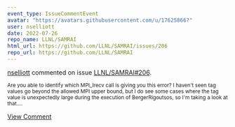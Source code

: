 ```yaml
---
event_type: IssueCommentEvent
avatar: "https://avatars.githubusercontent.com/u/17625866?"
user: nselliott
date: 2022-07-26
repo_name: LLNL/SAMRAI
html_url: https://github.com/LLNL/SAMRAI/issues/206
repo_url: https://github.com/LLNL/SAMRAI
---
```


<a href='https://github.com/nselliott' target='_blank'>nselliott</a> commented on issue <a href='https://github.com/LLNL/SAMRAI/issues/206' target='_blank'>LLNL/SAMRAI#206</a>.

<small>Are you able to identify which MPI_Irecv call is giving you this error?  I haven't seen tag values go beyond the allowed MPI upper bound, but I do see some cases where the tag value is unexpectedly large during the execution of BergerRigoutsos, so I'm taking a look at that....</small>

<a href='https://github.com/LLNL/SAMRAI/issues/206' target='_blank'>View Comment</a>